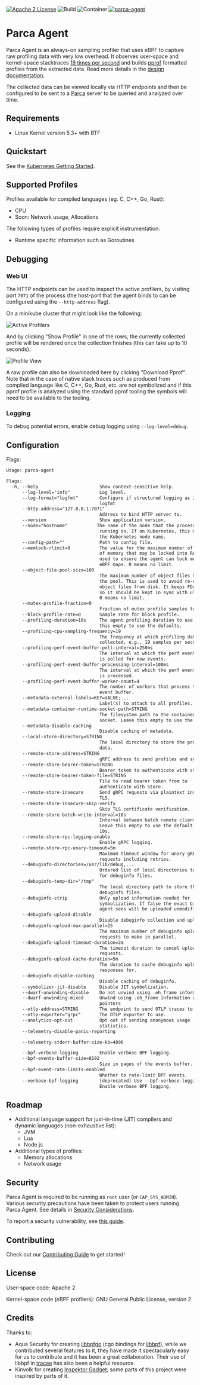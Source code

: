 [![Apache 2 License](https://img.shields.io/badge/license-Apache%202-blue.svg)](LICENSE)
![Build](https://github.com/parca-dev/parca-agent/actions/workflows/build.yml/badge.svg)
![Container](https://github.com/parca-dev/parca-agent/actions/workflows/container.yml/badge.svg)
[![parca-agent](https://snapcraft.io/parca-agent/badge.svg)](https://snapcraft.io/parca-agent)

# Parca Agent

Parca Agent is an always-on sampling profiler that uses eBPF to capture raw profiling data with very low overhead. It observes user-space and kernel-space stacktraces [19 times per second](docs/design.md#cpu-sampling-frequency) and builds [pprof](https://github.com/google/pprof) formatted profiles from the extracted data. Read more details in the [design documentation](docs/design.md).

The collected data can be viewed locally via HTTP endpoints and then be configured to be sent to a [Parca](https://github.com/parca-dev/parca) server to be queried and analyzed over time.

## Requirements

* Linux Kernel version 5.3+ with BTF

## Quickstart

See the [Kubernetes Getting Started](https://www.parca.dev/docs/kubernetes).

## Supported Profiles

Profiles available for compiled languages (eg. C, C++, Go, Rust):

* CPU
* Soon: Network usage, Allocations

The following types of profiles require explicit instrumentation:

* Runtime specific information such as Goroutines

## Debugging

### Web UI

The HTTP endpoints can be used to inspect the active profilers, by visiting port `7071` of the process (the host-port that the agent binds to can be configured using the `--http-address` flag).

On a minikube cluster that might look like the following:

![Active Profilers](/activeprofilers.png?raw=true "Active Profilers")

And by clicking "Show Profile" in one of the rows, the currently collected profile will be rendered once the collection finishes (this can take up to 10 seconds).

![Profile View](/profileview.png?raw=true "Profile View")

A raw profile can also be downloaded here by clicking "Download Pprof". Note that in the case of native stack traces such as produced from compiled language like C, C++, Go, Rust, etc. are not symbolized and if this pprof profile is analyzed using the standard pprof tooling the symbols will need to be available to the tooling.

### Logging

To debug potential errors, enable debug logging using `--log-level=debug`.

## Configuration

Flags:

[embedmd]:# (dist/help.txt)
```txt
Usage: parca-agent

Flags:
  -h, --help                       Show context-sensitive help.
      --log-level="info"           Log level.
      --log-format="logfmt"        Configure if structured logging as JSON or as
                                   logfmt
      --http-address="127.0.0.1:7071"
                                   Address to bind HTTP server to.
      --version                    Show application version.
      --node="hostname"           The name of the node that the process is
                                   running on. If on Kubernetes, this must match
                                   the Kubernetes node name.
      --config-path=""             Path to config file.
      --memlock-rlimit=0           The value for the maximum number of bytes
                                   of memory that may be locked into RAM. It is
                                   used to ensure the agent can lock memory for
                                   eBPF maps. 0 means no limit.
      --object-file-pool-size=100
                                   The maximum number of object files to keep in
                                   the pool. This is used to avoid re-reading
                                   object files from disk. It keeps FDs open,
                                   so it should be kept in sync with ulimits.
                                   0 means no limit.
      --mutex-profile-fraction=0
                                   Fraction of mutex profile samples to collect.
      --block-profile-rate=0       Sample rate for block profile.
      --profiling-duration=10s     The agent profiling duration to use. Leave
                                   this empty to use the defaults.
      --profiling-cpu-sampling-frequency=19
                                   The frequency at which profiling data is
                                   collected, e.g., 19 samples per second.
      --profiling-perf-event-buffer-poll-interval=250ms
                                   The interval at which the perf event buffer
                                   is polled for new events.
      --profiling-perf-event-buffer-processing-interval=100ms
                                   The interval at which the perf event buffer
                                   is processed.
      --profiling-perf-event-buffer-worker-count=4
                                   The number of workers that process the perf
                                   event buffer.
      --metadata-external-labels=KEY=VALUE;...
                                   Label(s) to attach to all profiles.
      --metadata-container-runtime-socket-path=STRING
                                   The filesystem path to the container runtimes
                                   socket. Leave this empty to use the defaults.
      --metadata-disable-caching
                                   Disable caching of metadata.
      --local-store-directory=STRING
                                   The local directory to store the profiling
                                   data.
      --remote-store-address=STRING
                                   gRPC address to send profiles and symbols to.
      --remote-store-bearer-token=STRING
                                   Bearer token to authenticate with store.
      --remote-store-bearer-token-file=STRING
                                   File to read bearer token from to
                                   authenticate with store.
      --remote-store-insecure      Send gRPC requests via plaintext instead of
                                   TLS.
      --remote-store-insecure-skip-verify
                                   Skip TLS certificate verification.
      --remote-store-batch-write-interval=10s
                                   Interval between batch remote client writes.
                                   Leave this empty to use the default value of
                                   10s.
      --remote-store-rpc-logging-enable
                                   Enable gRPC logging.
      --remote-store-rpc-unary-timeout=5m
                                   Maximum timeout window for unary gRPC
                                   requests including retries.
      --debuginfo-directories=/usr/lib/debug,...
                                   Ordered list of local directories to search
                                   for debuginfo files.
      --debuginfo-temp-dir="/tmp"
                                   The local directory path to store the interim
                                   debuginfo files.
      --debuginfo-strip            Only upload information needed for
                                   symbolization. If false the exact binary the
                                   agent sees will be uploaded unmodified.
      --debuginfo-upload-disable
                                   Disable debuginfo collection and upload.
      --debuginfo-upload-max-parallel=25
                                   The maximum number of debuginfo upload
                                   requests to make in parallel.
      --debuginfo-upload-timeout-duration=2m
                                   The timeout duration to cancel upload
                                   requests.
      --debuginfo-upload-cache-duration=5m
                                   The duration to cache debuginfo upload
                                   responses for.
      --debuginfo-disable-caching
                                   Disable caching of debuginfo.
      --symbolizer-jit-disable     Disable JIT symbolization.
      --dwarf-unwinding-disable    Do not unwind using .eh_frame information.
      --dwarf-unwinding-mixed      Unwind using .eh_frame information and frame
                                   pointers
      --otlp-address=STRING        The endpoint to send OTLP traces to.
      --otlp-exporter="grpc"       The OTLP exporter to use.
      --analytics-opt-out          Opt out of sending anonymous usage
                                   statistics.
      --telemetry-disable-panic-reporting

      --telemetry-stderr-buffer-size-kb=4096

      --bpf-verbose-logging        Enable verbose BPF logging.
      --bpf-events-buffer-size=8192
                                   Size in pages of the events buffer.
      --bpf-event-rate-limits-enabled
                                   Whether to rate-limit BPF events.
      --verbose-bpf-logging        [deprecated] Use --bpf-verbose-logging.
                                   Enable verbose BPF logging.
```

## Roadmap

* Additional language support for just-in-time (JIT) compilers and dynamic languages (non-exhaustive list):
  * JVM
  * Lua
  * Node.js
* Additional types of profiles:
  * Memory allocations
  * Network usage

## Security

Parca Agent is required to be running as `root` user (or `CAP_SYS_ADMIN`). Various security precautions have been taken to protect users running Parca Agent. See details in [Security Considerations](./docs/security.md).

To report a security vulnerability, see [this guide](./docs/security.md#Report-Security-Vulnerabilities).

## Contributing

Check out our [Contributing Guide](CONTRIBUTING.md) to get started!

## License

User-space code: Apache 2

Kernel-space code (eBPF profilers): GNU General Public License, version 2

## Credits

Thanks to:

* Aqua Security for creating [libbpfgo](https://github.com/aquasecurity/libbpfgo) (cgo bindings for [libbpf](https://github.com/libbpf/libbpf)), while we contributed several features to it, they have made it spectacularly easy for us to contribute and it has been a great collaboration. Their use of libbpf in [tracee](https://github.com/aquasecurity/tracee) has also been a helpful resource.
* Kinvolk for creating [Inspektor Gadget](https://github.com/kinvolk/inspektor-gadget); some parts of this project were inspired by parts of it.
